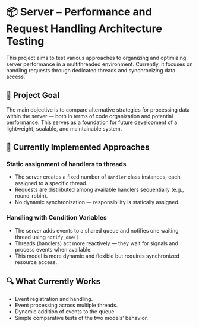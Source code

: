 # 📦 Server – Performance and Request Handling Architecture Testing

This project aims to test various approaches to organizing and optimizing server performance in a multithreaded environment. Currently, it focuses on handling requests through dedicated threads and synchronizing data access.

## 🎯 Project Goal  
The main objective is to compare alternative strategies for processing data within the server — both in terms of code organization and potential performance. This serves as a foundation for future development of a lightweight, scalable, and maintainable system.

## 🧵 Currently Implemented Approaches

### Static assignment of handlers to threads

- The server creates a fixed number of `Handler` class instances, each assigned to a specific thread.  
- Requests are distributed among available handlers sequentially (e.g., round-robin).  
- No dynamic synchronization — responsibility is statically assigned.

### Handling with Condition Variables

- The server adds events to a shared queue and notifies one waiting thread using `notify_one()`.  
- Threads (handlers) act more reactively — they wait for signals and process events when available.  
- This model is more dynamic and flexible but requires synchronized resource access.

## 🔍 What Currently Works

- Event registration and handling.  
- Event processing across multiple threads.  
- Dynamic addition of events to the queue.  
- Simple comparative tests of the two models’ behavior.
